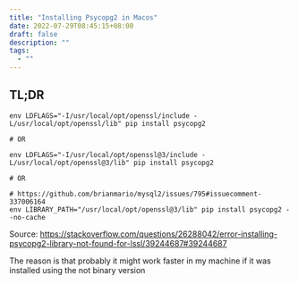 ```yaml
---
title: "Installing Psycopg2 in Macos"
date: 2022-07-29T08:45:15+08:00
draft: false
description: ""
tags:
  - ""
---
```



## TL;DR

```console
env LDFLAGS="-I/usr/local/opt/openssl/include -L/usr/local/opt/openssl/lib" pip install psycopg2

# OR

env LDFLAGS="-I/usr/local/opt/openssl@3/include -L/usr/local/opt/openssl@3/lib" pip install psycopg2

# OR

# https://github.com/brianmario/mysql2/issues/795#issuecomment-337006164
env LIBRARY_PATH="/usr/local/opt/openssl@3/lib" pip install psycopg2 --no-cache
```


Source: https://stackoverflow.com/questions/26288042/error-installing-psycopg2-library-not-found-for-lssl/39244687#39244687

The reason is that probably it might work faster in my machine if it was installed using the not
binary version
